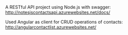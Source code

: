 A RESTful API project using Node.js with swagger:
http://notesjscontactsapi.azurewebsites.net/docs/

Used Angular as client for CRUD operations of contacts:
http://angularcontactlist.azurewebsites.net/
